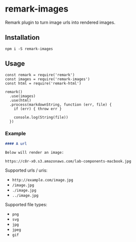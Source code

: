 # remark-images

Remark plugin to turn image urls into rendered images.

## Installation

```
npm i -S remark-images
```

## Usage

```
const remark = require('remark')
const images = require('remark-images')
const html = require('remark-html')

remark()
  .use(images)
  .use(html)
  .process(markdownString, function (err, file) {
    if (err) { throw err }

    console.log(String(file))
  })
```

### Example

```md
#### A url

Below will render an image:

https://c8r-x0.s3.amazonaws.com/lab-components-macbook.jpg
```

Supported urls / uris:

- `http://example.com/image.jpg`
- `/image.jpg`
- `./image.jpg`
- `../image.jpg`

Supported file types:

- `png`
- `svg`
- `jpg`
- `jpeg`
- `gif`
